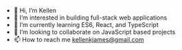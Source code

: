 - 👋 Hi, I’m Kellen
- 👀 I’m interested in building full-stack web applications  
- 🌱 I’m currently learning ES6, React, and TypeScript 
- 💞️ I’m looking to collaborate on JavaScript based projects
- 📫 How to reach me kellenkjames@gmail.com 

<!---
Kellenkjames/Kellenkjames is a ✨ special ✨ repository because its `README.md` (this file) appears on your GitHub profile.
You can click the Preview link to take a look at your changes.
--->
